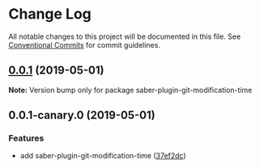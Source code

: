 # Change Log

All notable changes to this project will be documented in this file.
See [Conventional Commits](https://conventionalcommits.org) for commit guidelines.

## [0.0.1](https://github.com/egoist/saber/compare/saber-plugin-git-modification-time@0.0.1-canary.0...saber-plugin-git-modification-time@0.0.1) (2019-05-01)

**Note:** Version bump only for package saber-plugin-git-modification-time

## 0.0.1-canary.0 (2019-05-01)

### Features

- add saber-plugin-git-modification-time ([37ef2dc](https://github.com/egoist/saber/commit/37ef2dc))
